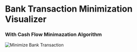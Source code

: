 # Bank Transaction Minimization Visualizer
### With Cash Flow Minimazation Algorithm
![Minimize Bank Transaction](https://i.ibb.co/z7HDh93/cash-flow.png)

